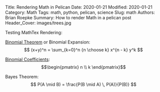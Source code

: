 Title: Rendering Math in Pelican
Date: 2020-01-21
Modified: 2020-01-21
Category: Math
Tags: math, python, pelican, science
Slug: math
Authors: Brian Roepke
Summary: How to render Math in a pelican post
Header_Cover: images/trees.jpg


Testing MathTex Rendering:  

[Binomial Theorem](https://en.wikipedia.org/wiki/Binomial_theorem) or Binomial Expansion:  
$$ (x+y)^n = \sum_{k=0}^n {n \choose k} x^{n - k} y^k $$

[Binomial Coefficients](https://en.wikipedia.org/wiki/Binomial_coefficient):
$$\begin{pmatrix} n \\ k \end{pmatrix}$$



Bayes Theorem:  
$$ P(A \mid B) = \frac{P(B \mid A) \, P(A)}{P(B)} $$
